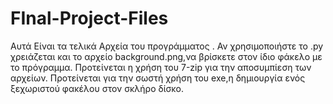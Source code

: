 # FInal-Project-Files
Αυτά Είναι τα τελικά Αρχεία του προγράμματος .
Αν χρησιμοποιήστε το .py χρειάζεται και το αρχείο background.png,να βρίσκετε στον ίδιο φάκελο με το πρόγραμμα.
Προτείνεται η χρήση του 7-zip για την αποσυμπίεση των αρχείων.
Προτείνεται για την σωστή χρήση του exe,η δημιουργία ενός ξεχωριστού φακέλου στον σκλήρο δίσκο.
